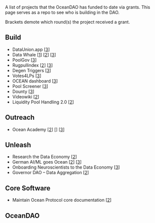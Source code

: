 A list of projects that the OceanDAO has funded to date via grants. This page serves as a repo to see who is building in the DAO.

Brackets demote which round(s) the project received a grant. 


## Build

 - DataUnion.app [[3](https://port.oceanprotocol.com/t/proposal-dataunion-app-upload-challenge/462)]
 - Data Whale [[1](https://port.oceanprotocol.com/t/proposal-the-data-whale-alga-application-helping-you-navigate-the-data-economy/288)] [[2](https://port.oceanprotocol.com/t/proposal-the-data-whale-alga-development-sprint-phase-2/359)] [[3](https://port.oceanprotocol.com/t/proposal-data-whales-the-art-of-data-proposed-data-strategy/439)]
 - PoolGov [[3](https://port.oceanprotocol.com/t/proposal-poolgov-a-gasless-proposal-voting-tool-for-datapool-governance-by-lps/473)]
 - Rugpullindex [[2](https://port.oceanprotocol.com/t/oceandao-r2-proposal-rugpullindex-com/364)] [[3](https://port.oceanprotocol.com/t/rugpullindex-com-round-3-proposal/434)]
 - Degen Triggers [[3](https://port.oceanprotocol.com/t/proposal-degen-triggers/471)]
 - Votes4LPs [[3](https://port.oceanprotocol.com/t/proposal-votes4lps-give-all-ocean-tokens-a-vote/459)]
 - OCEAN dashboard [[3](https://port.oceanprotocol.com/t/proposal-ocean-dashboard/467)]
 - Pool Screener [[3](https://port.oceanprotocol.com/t/proposal-pool-screener/469)]
 - Dounty [[3](https://port.oceanprotocol.com/t/proposal-dounty-a-data-bounty-platform/448)]
 - Videowiki [[2](https://port.oceanprotocol.com/t/proposal-videowiki-a-collaborative-content-creation-platform/362)]
 - Liquidity Pool Handling 2.0  [[2](https://port.oceanprotocol.com/t/proposal-liquidity-pool-handling-2-0/370)]

## Outreach

 - Ocean Academy  [[2](https://port.oceanprotocol.com/t/proposal-ocean-academy-project-oyster/382)] [[]()] [[3](https://port.oceanprotocol.com/t/proposal-ocean-academy-project-kraken/465)]

## Unleash

 - Research the Data Economy [[2](https://port.oceanprotocol.com/t/research-the-data-economy/354)]
 - German AI/ML goes Ocean [[2](https://port.oceanprotocol.com/t/german-ai-ml-goes-ocean/353)] [[3](https://port.oceanprotocol.com/t/german-ai-ml-goes-ocean-continued/433)]
 - Onboarding Neuroscientists to the Data Economy [[3](https://port.oceanprotocol.com/t/mission-coral-onboarding-neuroscientists-to-the-data-economy/455)]
 - Governor DAO – Data Aggregation [[2](https://port.oceanprotocol.com/t/proposal-governor-dao-data-aggregation/395)]

## Core Software

 - Maintain Ocean Protocol core documentation [[2](https://port.oceanprotocol.com/t/proposal-maintain-ocean-protocol-core-component-documentation/381)]

## OceanDAO

